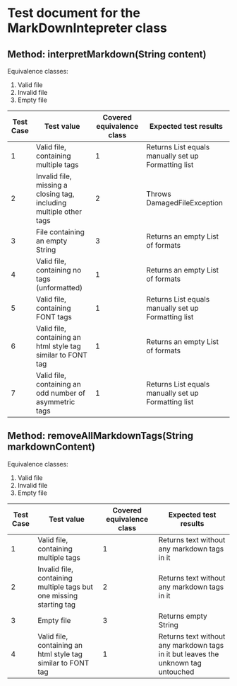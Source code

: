 # Test document for the MarkDownIntepreter class
## Method: interpretMarkdown(String content)

Equivalence classes:

1. Valid file
1. Invalid file
1. Empty file


Test Case | Test value | Covered equivalence class | Expected test results
-------- | -------- | --------|-----| 
1   | Valid file, containing multiple tags   | 1 | Returns List equals manually set up Formatting list|
2   | Invalid file, missing a closing tag, including multiple other tags   | 2 |Throws DamagedFileException|
3   | File containing an empty String   | 3 |Returns an empty List of formats|
4   | Valid file, containing no tags (unformatted)   | 1 |Returns an empty List of formats|
5   | Valid file, containing FONT tags| 1 |Returns List equals manually set up Formatting list|
6   | Valid file, containing an html style tag similar to FONT tag| 1 |Returns an empty List of formats|
7   | Valid file, containing an odd number of asymmetric tags| 1 |Returns List equals manually set up Formatting list|

## Method: removeAllMarkdownTags(String markdownContent)

Equivalence classes:

1. Valid file
1. Invalid file
1. Empty file


Test Case | Test value | Covered equivalence class | Expected test results
-------- | -------- | --------|-----| 
1   | Valid file, containing multiple tags   | 1 | Returns text without any markdown tags in it|
2   | Invalid file, containing multiple tags but one missing starting tag   | 2 | Returns text without any markdown tags in it|
3   | Empty file   | 3 | Returns empty String|
4   | Valid file, containing an html style tag similar to FONT tag   | 1 | Returns text without any markdown tags in it but leaves the unknown tag untouched|
